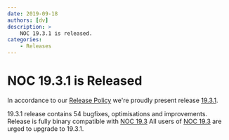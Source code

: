 ```yaml
---
date: 2019-09-18
authors: [dv]
description: >
    NOC 19.3.1 is released.
categories:
    - Releases
---
```

# NOC 19.3.1 is Released

In accordance to our [Release Policy](../../release-policy/index.md)
we're proudly present release [19.3.1](https://code.getnoc.com/noc/noc/tags/19.3).

19.3.1 release contains 54 bugfixes, optimisations and improvements.
Release is fully binary compatible with [NOC 19.3](../../releases/19_3.md)
All users of [NOC 19.3](../../releases/19_3.md) are urged to upgrade to 19.3.1.
